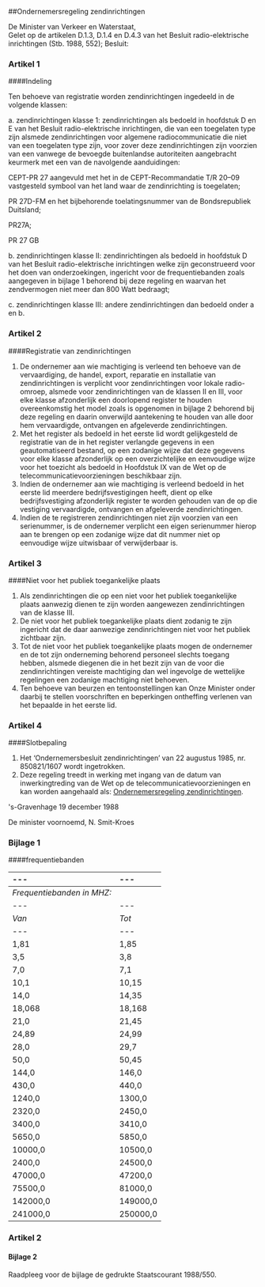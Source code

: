 <meta http-equiv='Content-Type' content='text/html; charset=utf-8' />

##Ondernemersregeling zendinrichtingen

De Minister van Verkeer en Waterstaat,  
Gelet op de artikelen D.1.3, D.1.4 en D.4.3 van het Besluit radio-elektrische inrichtingen (Stb. 1988, 552);
Besluit:    

### Artikel  1  

####Indeling

Ten behoeve van registratie worden zendinrichtingen ingedeeld in de volgende klassen: 

a. zendinrichtingen klasse 1: zendinrichtingen als bedoeld in hoofdstuk D en E van het Besluit radio-elektrische inrichtingen, die van een toegelaten type zijn alsmede zendinrichtingen voor algemene radiocommunicatie die niet van een toegelaten type zijn, voor zover deze zendinrichtingen zijn voorzien van een vanwege de bevoegde buitenlandse autoriteiten aangebracht keurmerk met een van de navolgende aanduidingen: 

CEPT-PR 27 aangevuld met het in de CEPT-Recommandatie T/R 20–09 vastgesteld symbool van het land waar de zendinrichting is toegelaten;  

PR 27D-FM en het bijbehorende toelatingsnummer van de Bondsrepubliek Duitsland;  

PR27A;  

PR 27 GB    

b. zendinrichtingen klasse II: zendinrichtingen als bedoeld in hoofdstuk D van het Besluit radio-elektrische inrichtingen welke zijn geconstrueerd voor het doen van onderzoekingen, ingericht voor de frequentiebanden zoals aangegeven in bijlage 1 behorend bij deze regeling en waarvan het zendvermogen niet meer dan 800 Watt bedraagt;  

c. zendinrichtingen klasse III: andere zendinrichtingen dan bedoeld onder a en b.    

### Artikel  2  

####Registratie van zendinrichtingen

1.  De ondernemer aan wie machtiging is verleend ten behoeve van de vervaardiging, de handel, export, reparatie en installatie van zendinrichtingen is verplicht voor zendinrichtingen voor lokale radio-omroep, alsmede voor zendinrichtingen van de klassen II en III, voor elke klasse afzonderlijk een doorlopend register te houden overeenkomstig het model zoals is opgenomen in bijlage 2 behorend bij deze regeling en daarin onverwijld aantekening te houden van alle door hem vervaardigde, ontvangen en afgeleverde zendinrichtingen.   
2.  Met het register als bedoeld in het eerste lid wordt gelijkgesteld de registratie van de in het register verlangde gegevens in een geautomatiseerd bestand, op een zodanige wijze dat deze gegevens voor elke klasse afzonderlijk op een overzichtelijke en eenvoudige wijze voor het toezicht als bedoeld in Hoofdstuk IX van de Wet op de telecommunicatievoorzieningen beschikbaar zijn.   
3.  Indien de ondernemer aan wie machtiging is verleend bedoeld in het eerste lid meerdere bedrijfsvestigingen heeft, dient op elke bedrijfsvestiging afzonderlijk register te worden gehouden van de op die vestiging vervaardigde, ontvangen en afgeleverde zendinrichtingen.   
4.  Indien de te registreren zendinrichtingen niet zijn voorzien van een serienummer, is de ondernemer verplicht een eigen serienummer hierop aan te brengen op een zodanige wijze dat dit nummer niet op eenvoudige wijze uitwisbaar of verwijderbaar is.   

### Artikel  3  

####Niet voor het publiek toegankelijke plaats

1.  Als zendinrichtingen die op een niet voor het publiek toegankelijke plaats aanwezig dienen te zijn worden aangewezen zendinrichtingen van de klasse III.   
2.  De niet voor het publiek toegankelijke plaats dient zodanig te zijn ingericht dat de daar aanwezige zendinrichtingen niet voor het publiek zichtbaar zijn.   
3.  Tot de niet voor het publiek toegankelijke plaats mogen de ondernemer en de tot zijn onderneming behorend personeel slechts toegang hebben, alsmede diegenen die in het bezit zijn van de voor die zendinrichtingen vereiste machtiging dan wel ingevolge de wettelijke regelingen een zodanige machtiging niet behoeven.   
4.  Ten behoeve van beurzen en tentoonstellingen kan Onze Minister onder daarbij te stellen voorschriften en beperkingen ontheffing verlenen van het bepaalde in het eerste lid.   

### Artikel  4  

####Slotbepaling

1.  Het ‘Ondernemersbesluit zendinrichtingen’ van 22 augustus 1985, nr. 850821/1607 wordt ingetrokken.   
2.  Deze regeling treedt in werking met ingang van de datum van inwerkingtreding van de Wet op de telecommunicatievoorzieningen en kan worden aangehaald als: [Ondernemersregeling zendinrichtingen](../../../../ministeriele-regeling/ondernemersregeling/zendinrichtingen/BWBR0004455/README.md).   

's-Gravenhage 
19 december 1988    

De minister voornoemd, 
N. Smit-Kroes     

### Bijlage  1  

####frequentiebanden

| --- | --- |
|:---|:---|
|  *Frequentiebanden in MHZ:*   |
| --- | --- |
|  *Van*   |  *Tot*   |
| --- | --- |
| 1,81  | 1,85  |
| 3,5  | 3,8  |
| 7,0  | 7,1  |
| 10,1  | 10,15  |
| 14,0  | 14,35  |
| 18,068  | 18,168  |
| 21,0  | 21,45  |
| 24,89  | 24,99  |
| 28,0  | 29,7  |
| 50,0  | 50,45  |
| 144,0  | 146,0  |
| 430,0  | 440,0  |
| 1240,0  | 1300,0  |
| 2320,0  | 2450,0  |
| 3400,0  | 3410,0  |
| 5650,0  | 5850,0  |
| 10000,0  | 10500,0  |
| 2400,0  | 24500,0  |
| 47000,0  | 47200,0  |
| 75500,0  | 81000,0  |
| 142000,0  | 149000,0  |
| 241000,0  | 250000,0  |

### Artikel  2  

#### Bijlage 2  

Raadpleeg voor de bijlage de gedrukte Staatscourant 1988/550.  
